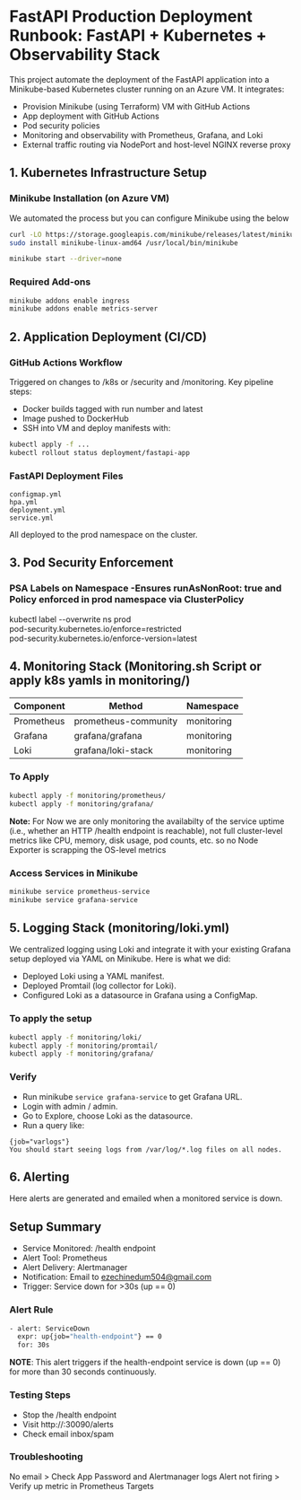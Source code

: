 # FastAPI Production Deployment Runbook: FastAPI + Kubernetes + Observability Stack
This project automate the deployment of the FastAPI application into a Minikube-based Kubernetes cluster running on an Azure VM. It integrates:
   - Provision Minikube (using Terraform) VM with GitHub Actions
   - App deployment with GitHub Actions
   - Pod security policies
   - Monitoring and observability with Prometheus, Grafana, and Loki
   - External traffic routing via NodePort and host-level NGINX reverse proxy

## 1. Kubernetes Infrastructure Setup
### Minikube Installation (on Azure VM)
We automated the process but you can configure Minikube using the below
```bash
curl -LO https://storage.googleapis.com/minikube/releases/latest/minikube-linux-amd64
sudo install minikube-linux-amd64 /usr/local/bin/minikube

minikube start --driver=none
```
### Required Add-ons
```bash
minikube addons enable ingress
minikube addons enable metrics-server
```

## 2. Application Deployment (CI/CD)
### GitHub Actions Workflow
Triggered on changes to /k8s or /security and /monitoring. Key pipeline steps:
- Docker builds tagged with run number and latest
- Image pushed to DockerHub
- SSH into VM and deploy manifests with:
  
```bash
kubectl apply -f ...
kubectl rollout status deployment/fastapi-app
```

### FastAPI Deployment Files
```
configmap.yml
hpa.yml
deployment.yml
service.yml
```
All deployed to the prod namespace on the cluster.

## 3. Pod Security Enforcement
### PSA Labels on Namespace -Ensures runAsNonRoot: true and Policy enforced in prod namespace via ClusterPolicy
kubectl label --overwrite ns prod \
  pod-security.kubernetes.io/enforce=restricted \
  pod-security.kubernetes.io/enforce-version=latest

## 4. Monitoring Stack (Monitoring.sh Script or apply k8s yamls in monitoring/)

| Component  | Method                   | Namespace  |
|------------|--------------------------|------------|
| Prometheus | prometheus-community     | monitoring |
| Grafana    | grafana/grafana          | monitoring |
| Loki       | grafana/loki-stack       | monitoring |

### To Apply
```bash
kubectl apply -f monitoring/prometheus/
kubectl apply -f monitoring/grafana/
```
**Note:** For Now we are only monitoring the availabilty of the service uptime (i.e., whether an HTTP /health endpoint is reachable), not full cluster-level metrics like CPU, memory, disk usage, pod counts, etc. so no Node Exporter is scrapping the OS-level metrics
### Access Services in Minikube
```bash
minikube service prometheus-service
minikube service grafana-service
```

## 5. Logging Stack (monitoring/loki.yml)
We centralized logging using Loki and integrate it with your existing Grafana setup deployed via YAML on Minikube. Here is what we did:
- Deployed Loki using a YAML manifest.
- Deployed Promtail (log collector for Loki).
- Configured Loki as a datasource in Grafana using a ConfigMap.

### To apply the setup
```bash
kubectl apply -f monitoring/loki/
kubectl apply -f monitoring/promtail/
kubectl apply -f monitoring/grafana/
```
### Verify
- Run minikube ```service grafana-service``` to get Grafana URL.
- Login with admin / admin.
- Go to Explore, choose Loki as the datasource.
- Run a query like:
```
{job="varlogs"}
You should start seeing logs from /var/log/*.log files on all nodes.
```

## 6. Alerting
Here alerts are generated and emailed when a monitored service is down.

## Setup Summary
- Service Monitored: /health endpoint
- Alert Tool: Prometheus
- Alert Delivery: Alertmanager
- Notification: Email to ezechinedum504@gmail.com
- Trigger: Service down for >30s (up == 0)

### Alert Rule
```bash
- alert: ServiceDown
  expr: up{job="health-endpoint"} == 0
  for: 30s
  ```
**NOTE**: This alert triggers if the health-endpoint service is down (up == 0) for more than 30 seconds continuously.
### Testing Steps
- Stop the /health endpoint
- Visit http://<minikube-ip>:30090/alerts
- Check email inbox/spam

### Troubleshooting
No email > Check App Password and Alertmanager logs
Alert not firing > Verify up metric in Prometheus Targets